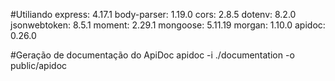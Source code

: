 #Utiliando
express: 4.17.1
body-parser: 1.19.0
cors: 2.8.5
dotenv: 8.2.0
jsonwebtoken: 8.5.1
moment: 2.29.1
mongoose: 5.11.19
morgan: 1.10.0
apidoc: 0.26.0

#Geração de documentação do ApiDoc
apidoc -i ./documentation -o public/apidoc